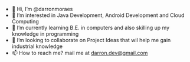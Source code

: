 - 👋 Hi, I’m @darronmoraes
- 👀 I’m interested in Java Development, Android Development and Cloud Computing
- 🌱 I’m currently learning B.E. in computers and also skilling up my knowledge in programming
- 💞️ I’m looking to collaborate on Project Ideas that wil help me gain industrial knowledge
- 📫 How to reach me? mail me at darron.dev@gmail.com

<!---
darronmoraes/darronmoraes is a ✨ special ✨ repository because its `README.md` (this file) appears on your GitHub profile.
You can click the Preview link to take a look at your changes.
--->
